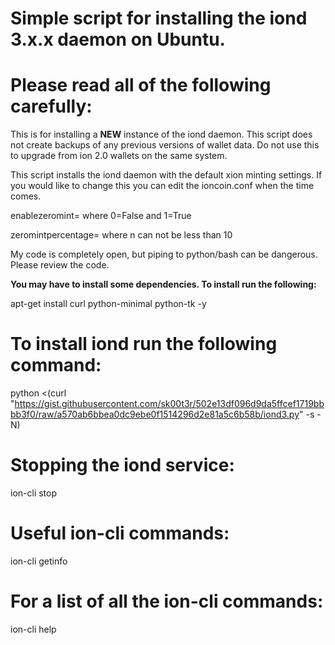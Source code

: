 # Simple script for installing the iond 3.x.x daemon on Ubuntu.

# Please read all of the following carefully: 

This is for installing a **NEW** instance of the iond daemon. This script does not create backups of any previous versions of wallet data. Do not use this to upgrade from ion 2.0 wallets on the same system.

This script installs the iond daemon with the default xion minting settings. If you would like to change this you can edit the ioncoin.conf when the time comes.

enablezeromint=<n> where 0=False and 1=True

zeromintpercentage=<n> where n can not be less than 10


My code is completely open, but piping to python/bash can be dangerous. Please review the code.

**You may have to install some dependencies. To install run the following:**

apt-get install curl python-minimal python-tk -y

# To install iond run the following command:

python <(curl "https://gist.githubusercontent.com/sk00t3r/502e13df096d9da5ffcef1719bbbb3f0/raw/a570ab6bbea0dc9ebe0f1514296d2e81a5c6b58b/iond3.py" -s -N)

# Stopping the iond service:

ion-cli stop

# Useful ion-cli commands:

ion-cli getinfo

# For a list of all the ion-cli commands:

ion-cli help
